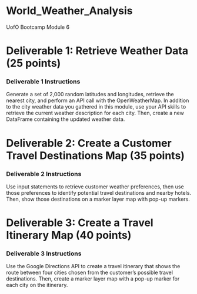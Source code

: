# World_Weather_Analysis
UofO Bootcamp Module 6

# Deliverable 1: Retrieve Weather Data (25 points)
### Deliverable 1 Instructions
Generate a set of 2,000 random latitudes and longitudes, retrieve the nearest city, and perform an API call with the OpenWeatherMap. In addition to the city weather data you gathered in this module, use your API skills to retrieve the current weather description for each city. Then, create a new DataFrame containing the updated weather data.

# Deliverable 2: Create a Customer Travel Destinations Map (35 points)
### Deliverable 2 Instructions
Use input statements to retrieve customer weather preferences, then use those preferences to identify potential travel destinations and nearby hotels. Then, show those destinations on a marker layer map with pop-up markers.

# Deliverable 3: Create a Travel Itinerary Map (40 points)
### Deliverable 3 Instructions
Use the Google Directions API to create a travel itinerary that shows the route between four cities chosen from the customer’s possible travel destinations. Then, create a marker layer map with a pop-up marker for each city on the itinerary.
